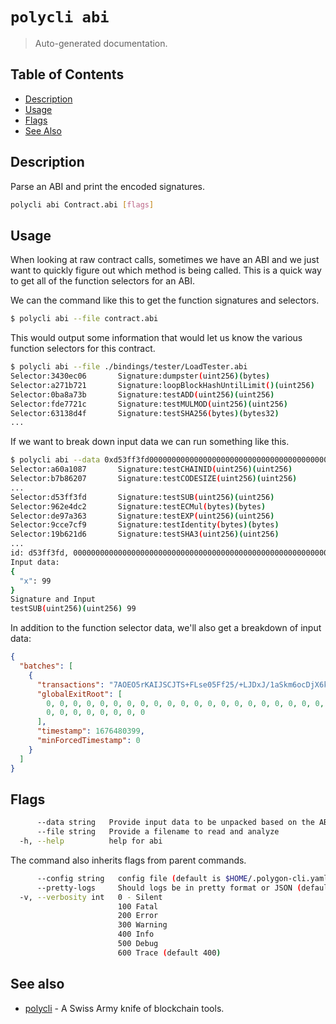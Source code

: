 # `polycli abi`

> Auto-generated documentation.

## Table of Contents

- [Description](#description)
- [Usage](#usage)
- [Flags](#flags)
- [See Also](#see-also)

## Description

Parse an ABI and print the encoded signatures.

```bash
polycli abi Contract.abi [flags]
```

## Usage

When looking at raw contract calls, sometimes we have an ABI and we just want to quickly figure out which method is being called. This is a quick way to get all of the function selectors for an ABI.

We can the command like this to get the function signatures and selectors.

```bash
$ polycli abi --file contract.abi
```

This would output some information that would let us know the various function selectors for this contract.

```bash
$ polycli abi --file ./bindings/tester/LoadTester.abi
Selector:3430ec06       Signature:dumpster(uint256)(bytes)
Selector:a271b721       Signature:loopBlockHashUntilLimit()(uint256)
Selector:0ba8a73b       Signature:testADD(uint256)(uint256)
Selector:fde7721c       Signature:testMULMOD(uint256)(uint256)
Selector:63138d4f       Signature:testSHA256(bytes)(bytes32)
...
```

If we want to break down input data we can run something like this.

```bash
$ polycli abi --data 0xd53ff3fd0000000000000000000000000000000000000000000000000000000000000063 < ./bindings/tester/LoadTester.abi
Selector:a60a1087       Signature:testCHAINID(uint256)(uint256)
Selector:b7b86207       Signature:testCODESIZE(uint256)(uint256)
...
Selector:d53ff3fd       Signature:testSUB(uint256)(uint256)
Selector:962e4dc2       Signature:testECMul(bytes)(bytes)
Selector:de97a363       Signature:testEXP(uint256)(uint256)
Selector:9cce7cf9       Signature:testIdentity(bytes)(bytes)
Selector:19b621d6       Signature:testSHA3(uint256)(uint256)
...
id: d53ff3fd, 0000000000000000000000000000000000000000000000000000000000000063
Input data:
{
  "x": 99
}
Signature and Input
testSUB(uint256)(uint256) 99
```

In addition to the function selector data, we'll also get a breakdown of input data:

```json
{
  "batches": [
    {
      "transactions": "7AOEO5rKAIJSCJTS+FLse05Ff25/+LJDxJ/1aSkm6ocDjX6kxoAAgIIExYCAZC3+LMoJTyQZqtEyLsaOOzeXS9nJGOBoa5u/Ari9EUViKj3WQgLacVScAQSU/RR1078jKqkCggSocv0uUxq/0xw=",
      "globalExitRoot": [
        0, 0, 0, 0, 0, 0, 0, 0, 0, 0, 0, 0, 0, 0, 0, 0, 0, 0, 0, 0, 0, 0, 0, 0,
        0, 0, 0, 0, 0, 0, 0, 0
      ],
      "timestamp": 1676480399,
      "minForcedTimestamp": 0
    }
  ]
}
```

## Flags

```bash
      --data string   Provide input data to be unpacked based on the ABI definition
      --file string   Provide a filename to read and analyze
  -h, --help          help for abi
```

The command also inherits flags from parent commands.

```bash
      --config string   config file (default is $HOME/.polygon-cli.yaml)
      --pretty-logs     Should logs be in pretty format or JSON (default true)
  -v, --verbosity int   0 - Silent
                        100 Fatal
                        200 Error
                        300 Warning
                        400 Info
                        500 Debug
                        600 Trace (default 400)
```

## See also

- [polycli](polycli.md) - A Swiss Army knife of blockchain tools.
